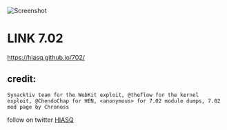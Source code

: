 ![Screenshot](TEST.PNG)

# LINK 7.02
https://hiasq.github.io/702/
## credit:
```
Synacktiv team for the WebKit exploit, @theflow for the kernel exploit, @ChendoChap for HEN, <anonymous> for 7.02 module dumps, 7.02 mod page by Chronoss
```
follow on twitter [HIASQ](https://twitter.com/HIASQ2)

